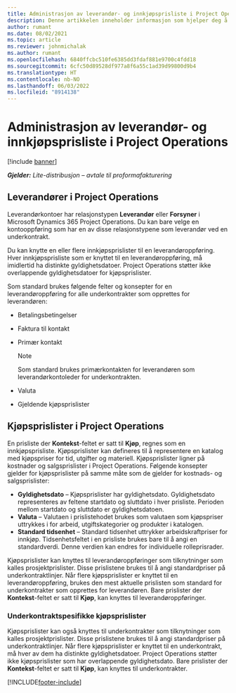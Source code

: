 ```yaml
---
title: Administrasjon av leverandør- og innkjøpsprisliste i Project Operations
description: Denne artikkelen inneholder informasjon som hjelper deg å opprette og vedlikeholde leverandørdata og kjøpsprislister for utsetting.
author: rumant
ms.date: 08/02/2021
ms.topic: article
ms.reviewer: johnmichalak
ms.author: rumant
ms.openlocfilehash: 6840ffcbc510fe6385dd3fdaf881e9700c4fdd18
ms.sourcegitcommit: 6cfc50d89528df977a8f6a55c1ad39d99800d9b4
ms.translationtype: HT
ms.contentlocale: nb-NO
ms.lasthandoff: 06/03/2022
ms.locfileid: "8914138"
---
```

# <a name="vendor-and-purchase-price-list-management-in-project-operations"></a>Administrasjon av leverandør- og innkjøpsprisliste i Project Operations

[!include [banner](../../includes/dataverse-preview.md)]

_**Gjelder:** Lite-distribusjon – avtale til proformafakturering_

## <a name="vendors-in-project-operations"></a>Leverandører i Project Operations

Leverandørkontoer har relasjonstypen **Leverandør** eller **Forsyner** i Microsoft Dynamics 365 Project Operations. Du kan bare velge en kontooppføring som har en av disse relasjonstypene som leverandør ved en underkontrakt.

Du kan knytte en eller flere innkjøpsprislister til en leverandøroppføring. Hver innkjøpsprisliste som er knyttet til en leverandøroppføring, må imidlertid ha distinkte gyldighetsdatoer. Project Operations støtter ikke overlappende gyldighetsdatoer for kjøpsprislister.

Som standard brukes følgende felter og konsepter for en leverandøroppføring for alle underkontrakter som opprettes for leverandøren:

- Betalingsbetingelser
- Faktura til kontakt
- Primær kontakt

    > [!NOTE]
    > Som standard brukes primærkontakten for leverandøren som leverandørkontoleder for underkontrakten.

- Valuta
- Gjeldende kjøpsprislister

## <a name="purchase-price-lists-in-project-operations"></a>Kjøpsprislister i Project Operations

En prisliste der **Kontekst**-feltet er satt til **Kjøp**, regnes som en innkjøpsprisliste. Kjøpsprislister kan defineres til å representere en katalog med kjøpspriser for tid, utgifter og materiell. Kjøpsprislister ligner på kostnader og salgsprislister i Project Operations. Følgende konsepter gjelder for kjøpsprislister på samme måte som de gjelder for kostnads- og salgsprislister:

- **Gyldighetsdato** – Kjøpsprislister har gyldighetsdato. Gyldighetsdato representeres av feltene startdato og sluttdato i hver prisliste. Perioden mellom startdato og sluttdato er gyldighetsdatoen.
- **Valuta** – Valutaen i prislistehodet brukes som valutaen som kjøpspriser uttrykkes i for arbeid, utgiftskategorier og produkter i katalogen.
- **Standard tidsenhet** – Standard tidsenhet uttrykker arbeidskraftpriser for innkjøp. Tidsenhetsfeltet i en prisliste brukes bare til å angi en standardverdi. Denne verdien kan endres for individuelle rolleprisrader.

Kjøpsprislister kan knyttes til leverandøroppføringer som tilknytninger som kalles prosjektprislister. Disse prislistene brukes til å angi standardpriser på underkontraktlinjer. Når flere kjøpsprislister er knyttet til en leverandøroppføring, brukes den mest aktuelle prislisten som standard for underkontrakter som opprettes for leverandøren. Bare prislister der **Kontekst**-feltet er satt til **Kjøp**, kan knyttes til leverandøroppføringer.

### <a name="subcontract-specific-purchase-price-lists"></a>Underkontraktspesifikke kjøpsprislister

Kjøpsprislister kan også knyttes til underkontrakter som tilknytninger som kalles prosjektprislister. Disse prislistene brukes til å angi standardpriser på underkontraktlinjer. Når flere kjøpsprislister er knyttet til en underkontrakt, må hver av dem ha distinkte gyldighetsdatoer. Project Operations støtter ikke kjøpsprislister som har overlappende gyldighetsdato. Bare prislister der **Kontekst**-feltet er satt til **Kjøp**, kan knyttes til underkontrakter.

[!INCLUDE[footer-include](../../includes/footer-banner.md)]
